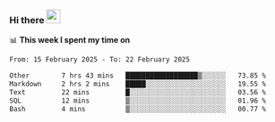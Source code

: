### Hi there <a href="https://www.gautamkrishnar.com/"><img src="https://media.giphy.com/media/hvRJCLFzcasrR4ia7z/giphy.gif" width="25px"></a>

📊 **This week I spent my time on**

<!--START_SECTION:waka-->

```txt
From: 15 February 2025 - To: 22 February 2025

Other        7 hrs 43 mins   ██████████████████▒░░░░░░   73.85 %
Markdown     2 hrs 2 mins    █████░░░░░░░░░░░░░░░░░░░░   19.55 %
Text         22 mins         █░░░░░░░░░░░░░░░░░░░░░░░░   03.56 %
SQL          12 mins         ▒░░░░░░░░░░░░░░░░░░░░░░░░   01.96 %
Bash         4 mins          ▒░░░░░░░░░░░░░░░░░░░░░░░░   00.77 %
```

<!--END_SECTION:waka-->
